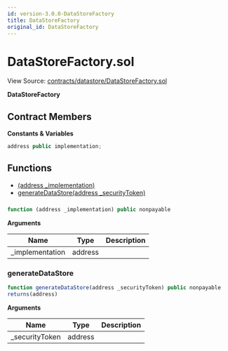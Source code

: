 ```yaml
---
id: version-3.0.0-DataStoreFactory
title: DataStoreFactory
original_id: DataStoreFactory
---
```


# DataStoreFactory.sol

View Source: [contracts/datastore/DataStoreFactory.sol](../../contracts/datastore/DataStoreFactory.sol)

**DataStoreFactory**

## Contract Members
**Constants & Variables**

```js
address public implementation;

```

## Functions

- [(address _implementation)](#)
- [generateDataStore(address _securityToken)](#generatedatastore)

### 

```js
function (address _implementation) public nonpayable
```

**Arguments**

| Name        | Type           | Description  |
| ------------- |------------- | -----|
| _implementation | address |  | 

### generateDataStore

```js
function generateDataStore(address _securityToken) public nonpayable
returns(address)
```

**Arguments**

| Name        | Type           | Description  |
| ------------- |------------- | -----|
| _securityToken | address |  | 

